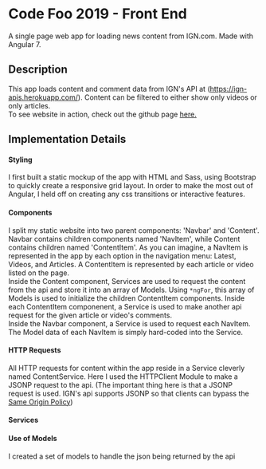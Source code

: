 # Code Foo 2019 - Front End
A single page web app for loading news content from IGN.com. Made with Angular 7.

## Description 
This app loads content and comment data from IGN's API at (https://ign-apis.herokuapp.com/). Content can be filtered to either show only videos or only articles. <br /> 
To see website in action, check out the github page [here.](https://volpestyle.github.io/Code-Foo-2019/)

## Implementation Details
#### Styling
I first built a static mockup of the app with HTML and Sass, using Bootstrap to quickly create a responsive grid layout. In order to make the most out of Angular, I held off on creating any css transitions or interactive features.

#### Components
I split my static website into two parent components: 'Navbar' and 'Content'. Navbar contains children components named 'NavItem', while Content contains children named 'ContentItem'. As you can imagine, a NavItem is represented in the app by each option in the navigation menu: Latest, Videos, and Articles. A ContentItem is represented by each article or video listed on the page. <br />
Inside the Content component, Services are used to request the content from the api and store it into an array of Models. Using `*ngFor`, this array of Models is used to initialize the children ContentItem components. Inside each ContentItem componenent, a Service is used to make another api request for the given article or video's comments. <br />
Inside the Navbar component, a Service is used to request each NavItem. The Model data of each NavItem is simply hard-coded into the Service.  

#### HTTP Requests
All HTTP requests for content within the app reside in a Service cleverly named ContentService. Here I used the HTTPClient Module to make a JSONP request to the api. (The important thing here is that a JSONP request is used. IGN's api supports JSONP so that clients can bypass the [Same Origin Policy](https://gist.github.com/jesperorb/6ca596217c8dfba237744966c2b5ab1e))

#### Services

#### Use of Models
I created a set of models to handle the json being returned by the api

